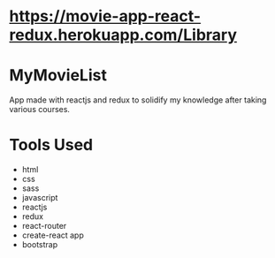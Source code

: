 # https://movie-app-react-redux.herokuapp.com/Library
# MyMovieList
App made with reactjs and redux to solidify my knowledge after taking various courses.
# Tools Used
- html
- css
- sass
- javascript
- reactjs
- redux
- react-router
- create-react app
- bootstrap
